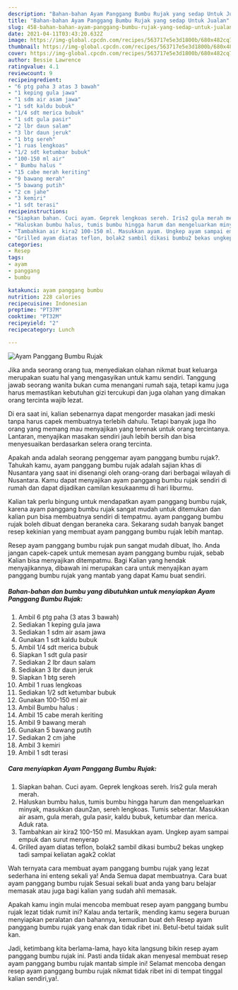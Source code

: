 ```yaml
---
description: "Bahan-bahan Ayam Panggang Bumbu Rujak yang sedap Untuk Jualan"
title: "Bahan-bahan Ayam Panggang Bumbu Rujak yang sedap Untuk Jualan"
slug: 458-bahan-bahan-ayam-panggang-bumbu-rujak-yang-sedap-untuk-jualan
date: 2021-04-11T03:43:20.632Z
image: https://img-global.cpcdn.com/recipes/563717e5e3d1800b/680x482cq70/ayam-panggang-bumbu-rujak-foto-resep-utama.jpg
thumbnail: https://img-global.cpcdn.com/recipes/563717e5e3d1800b/680x482cq70/ayam-panggang-bumbu-rujak-foto-resep-utama.jpg
cover: https://img-global.cpcdn.com/recipes/563717e5e3d1800b/680x482cq70/ayam-panggang-bumbu-rujak-foto-resep-utama.jpg
author: Bessie Lawrence
ratingvalue: 4.1
reviewcount: 9
recipeingredient:
- "6 ptg paha 3 atas 3 bawah"
- "1 keping gula jawa"
- "1 sdm air asam jawa"
- "1 sdt kaldu bubuk"
- "1/4 sdt merica bubuk"
- "1 sdt gula pasir"
- "2 lbr daun salam"
- "3 lbr daun jeruk"
- "1 btg sereh"
- "1 ruas lengkoas"
- "1/2 sdt ketumbar bubuk"
- "100-150 ml air"
- " Bumbu halus "
- "15 cabe merah keriting"
- "9 bawang merah"
- "5 bawang putih"
- "2 cm jahe"
- "3 kemiri"
- "1 sdt terasi"
recipeinstructions:
- "Siapkan bahan. Cuci ayam. Geprek lengkoas sereh. Iris2 gula merah merah."
- "Haluskan bumbu halus, tumis bumbu hingga harum dan mengeluarkan minyak, masukkan daun2an, sereh lengkoas. Tumis sebentar. Masukkan air asam, gula merah, gula pasir, kaldu bubuk, ketumbar dan merica. Aduk rata."
- "Tambahkan air kira2 100-150 ml. Masukkan ayam. Ungkep ayam sampai empuk dan surut menyerap"
- "Grilled ayam diatas teflon, bolak2 sambil dikasi bumbu2 bekas ungkep tadi sampai keliatan agak2 coklat"
categories:
- Resep
tags:
- ayam
- panggang
- bumbu

katakunci: ayam panggang bumbu 
nutrition: 228 calories
recipecuisine: Indonesian
preptime: "PT37M"
cooktime: "PT32M"
recipeyield: "2"
recipecategory: Lunch

---
```



![Ayam Panggang Bumbu Rujak](https://img-global.cpcdn.com/recipes/563717e5e3d1800b/680x482cq70/ayam-panggang-bumbu-rujak-foto-resep-utama.jpg)

Jika anda seorang orang tua, menyediakan olahan nikmat buat keluarga merupakan suatu hal yang mengasyikan untuk kamu sendiri. Tanggung jawab seorang  wanita bukan cuma menangani rumah saja, tetapi kamu juga harus memastikan kebutuhan gizi tercukupi dan juga olahan yang dimakan orang tercinta wajib lezat.

Di era  saat ini, kalian sebenarnya dapat mengorder masakan jadi meski tanpa harus capek membuatnya terlebih dahulu. Tetapi banyak juga lho orang yang memang mau menyajikan yang terenak untuk orang tercintanya. Lantaran, menyajikan masakan sendiri jauh lebih bersih dan bisa menyesuaikan berdasarkan selera orang tercinta. 



Apakah anda adalah seorang penggemar ayam panggang bumbu rujak?. Tahukah kamu, ayam panggang bumbu rujak adalah sajian khas di Nusantara yang saat ini disenangi oleh orang-orang dari berbagai wilayah di Nusantara. Kamu dapat menyajikan ayam panggang bumbu rujak sendiri di rumah dan dapat dijadikan camilan kesukaanmu di hari liburmu.

Kalian tak perlu bingung untuk mendapatkan ayam panggang bumbu rujak, karena ayam panggang bumbu rujak sangat mudah untuk ditemukan dan kalian pun bisa membuatnya sendiri di tempatmu. ayam panggang bumbu rujak boleh dibuat dengan beraneka cara. Sekarang sudah banyak banget resep kekinian yang membuat ayam panggang bumbu rujak lebih mantap.

Resep ayam panggang bumbu rujak pun sangat mudah dibuat, lho. Anda jangan capek-capek untuk memesan ayam panggang bumbu rujak, sebab Kalian bisa menyajikan ditempatmu. Bagi Kalian yang hendak menyajikannya, dibawah ini merupakan cara untuk menyajikan ayam panggang bumbu rujak yang mantab yang dapat Kamu buat sendiri.

<!--inarticleads1-->

##### Bahan-bahan dan bumbu yang dibutuhkan untuk menyiapkan Ayam Panggang Bumbu Rujak:

1. Ambil 6 ptg paha (3 atas 3 bawah)
1. Sediakan 1 keping gula jawa
1. Sediakan 1 sdm air asam jawa
1. Gunakan 1 sdt kaldu bubuk
1. Ambil 1/4 sdt merica bubuk
1. Siapkan 1 sdt gula pasir
1. Sediakan 2 lbr daun salam
1. Sediakan 3 lbr daun jeruk
1. Siapkan 1 btg sereh
1. Ambil 1 ruas lengkoas
1. Sediakan 1/2 sdt ketumbar bubuk
1. Gunakan 100-150 ml air
1. Ambil  Bumbu halus :
1. Ambil 15 cabe merah keriting
1. Ambil 9 bawang merah
1. Gunakan 5 bawang putih
1. Sediakan 2 cm jahe
1. Ambil 3 kemiri
1. Ambil 1 sdt terasi




<!--inarticleads2-->

##### Cara menyiapkan Ayam Panggang Bumbu Rujak:

1. Siapkan bahan. Cuci ayam. Geprek lengkoas sereh. Iris2 gula merah merah.
1. Haluskan bumbu halus, tumis bumbu hingga harum dan mengeluarkan minyak, masukkan daun2an, sereh lengkoas. Tumis sebentar. Masukkan air asam, gula merah, gula pasir, kaldu bubuk, ketumbar dan merica. Aduk rata.
1. Tambahkan air kira2 100-150 ml. Masukkan ayam. Ungkep ayam sampai empuk dan surut menyerap
1. Grilled ayam diatas teflon, bolak2 sambil dikasi bumbu2 bekas ungkep tadi sampai keliatan agak2 coklat




Wah ternyata cara membuat ayam panggang bumbu rujak yang lezat sederhana ini enteng sekali ya! Anda Semua dapat membuatnya. Cara buat ayam panggang bumbu rujak Sesuai sekali buat anda yang baru belajar memasak atau juga bagi kalian yang sudah ahli memasak.

Apakah kamu ingin mulai mencoba membuat resep ayam panggang bumbu rujak lezat tidak rumit ini? Kalau anda tertarik, mending kamu segera buruan menyiapkan peralatan dan bahannya, kemudian buat deh Resep ayam panggang bumbu rujak yang enak dan tidak ribet ini. Betul-betul taidak sulit kan. 

Jadi, ketimbang kita berlama-lama, hayo kita langsung bikin resep ayam panggang bumbu rujak ini. Pasti anda tiidak akan menyesal membuat resep ayam panggang bumbu rujak mantab simple ini! Selamat mencoba dengan resep ayam panggang bumbu rujak nikmat tidak ribet ini di tempat tinggal kalian sendiri,ya!.

